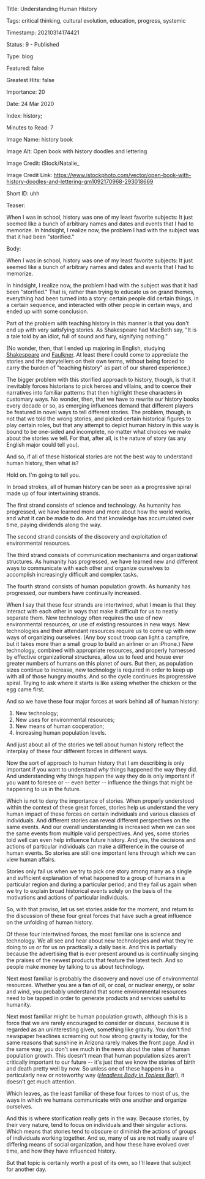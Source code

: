 Title:  Understanding Human History

Tags:   critical thinking, cultural evolution, education, progress, systemic

Timestamp: 20210314174421

Status: 9 - Published

Type:   blog

Featured: false

Greatest Hits: false

Importance: 20

Date:   24 Mar 2020

Index:  history; 

Minutes to Read: 7

Image Name: history book

Image Alt: Open book with history doodles and lettering

Image Credit: iStock/Natalie_

Image Credit Link: https://www.istockphoto.com/vector/open-book-with-history-doodles-and-lettering-gm1092170968-293018669

Short ID: uhh

Teaser:

When I was in school, history was one of my least favorite subjects: It just seemed like a bunch of arbitrary names and dates and events that I had to memorize. In hindsight, I realize now, the problem I had with the subject was that it had been "storified."


Body:

When I was in school, history was one of my least favorite subjects: It just seemed like a bunch of arbitrary names and dates and events that I had to memorize. 

In hindsight, I realize now, the problem I had with the subject was that it had been "storified." That is, rather than trying to educate us on grand themes, everything had been turned into a story: certain people did certain things, in a certain sequence, and interacted with other people in certain ways, and ended up with some conclusion. 

Part of the problem with teaching history in this manner is that you don't end up with very satisfying stories. As Shakespeare had MacBeth say, "It is a tale told by an idiot, full of sound and fury, signifying nothing."

(No wonder, then, that I ended up majoring in English, studying [Shakespeare][macbeth] and [Faulkner][]. At least there I could come to appreciate the stories and the storytellers on their own terms, without being forced to carry the burden of "teaching history" as part of our shared experience.) 

The bigger problem with this storified approach to history, though, is that it inevitably forces historians to pick heroes and villains, and to coerce their narratives into familiar patterns that then highlight these characters in customary ways. No wonder, then, that we have to rewrite our history books every decade or so, as emerging influences demand that different players be featured in novel ways to tell different stories. The problem, though, is not that we told the wrong stories, and picked certain historical figures to play certain roles, but that any attempt to depict human history in this way is bound to be one-sided and incomplete, no matter what choices we make about the stories we tell. For that, after all, is the nature of story (as any English major could tell you). 

And so, if all of these historical stories are not the best way to understand human history, then what is? 

Hold on. I'm going to tell you. 

In broad strokes, all of human history can be seen as a progressive spiral made up of four intertwining strands. 

The first strand consists of science and technology. As humanity has progressed, we have learned more and more about how the world works, and what it can be made to do. And that knowledge has accumulated over time, paying dividends along the way.  

The second strand consists of the discovery and exploitation of environmental resources.

The third strand consists of communication mechanisms and organizational structures. As humanity has progressed, we have learned new and different ways to communicate with each other and organize ourselves to accomplish increasingly difficult and complex tasks. 

The fourth strand consists of human population growth. As humanity has progressed, our numbers have continually increased. 

When I say that these four strands are intertwined, what I mean is that they interact with each other in ways that make it difficult for us to neatly separate them. New technology often requires the use of new environmental resources, or use of existing resources in new ways. New technologies and their attendant resources require us to come up with new ways of organizing ourselves. (Any boy scout troop can light a campfire, but it takes more than a small group to build an airliner or an iPhone.) New technology, combined with appropriate resources, and properly harnessed by effective organizational structures, allow us to feed and house ever greater numbers of humans on this planet of ours. But then, as population sizes continue to increase, new technology is required in order to keep up with all of those hungry mouths. And so the cycle continues its progressive spiral. Trying to ask where it starts is like asking whether the chicken or the egg came first. 

And so we have these four major forces at work behind all of human history:

1. New technology;
2. New uses for environmental resources;
2. New means of human cooperation; 
3. Increasing human population levels. 

And just about all of the stories we tell about human history reflect the interplay of these four different forces in different ways. 

Now the sort of approach to human history that I am describing is only important if you want to understand *why* things happened the way they did. And understanding why things happen the way they do is only important if you want to foresee or -- even better -- influence the things that might be happening to us in the future. 
 
Which is not to deny the importance of stories. When properly understood within the context of these great forces, stories help us understand the very human impact of these forces on certain individuals and various classes of individuals. And different stories can reveal different perspectives on the same events. And our overall understanding is increased when we can see the same events from multiple valid perspectives. And yes, some stories told well can even help influence future history. And yes, the decisions and actions of particular individuals can make a difference in the course of human events. So stories are still one important lens through which we can view human affairs. 

Stories only fail us when we try to pick one story among many as  a single and sufficient explanation of what happened to a group of humans in a particular region and during a particular period; and they fail us again when we try to explain broad historical events solely on the basis of the motivations and actions of particular individuals.  

So, with that proviso, let us set stories aside for the moment, and return to the discussion of these four great forces that have such a great influence on the unfolding of human history. 

Of these four intertwined forces, the most familiar one is science and technology. We all see and hear about new technologies and what they're doing to us or for us on practically a daily basis. And this is partially because the advertising that is ever present around us is continually singing the praises of the newest products that feature the latest tech. And so people make money by talking to us about technology. 

Next most familiar is probably the discovery and novel use of environmental resources. Whether you are a fan of oil, or coal, or nuclear energy, or solar and wind, you probably understand that some environmental resources need to be tapped in order to generate products and services useful to humanity. 

Next most familiar might be human population growth, although this is a force that we are rarely encouraged to consider or discuss, because it is regarded as an uninteresting given, something like gravity. You don't find newspaper headlines screaming out how strong gravity is today, for the same reasons that sunshine in Arizona rarely makes the front page. And in the same way, you don't see much in the news about the rates of human population growth. This doesn't mean that human population sizes aren't critically important to our future -- it's just that we know the stories of birth and death pretty well by now.  So unless one of these happens in a particularly new or noteworthy way (*[Headless Body In Topless Bar][headline]!*), it doesn't get much attention. 

Which leaves, as the least familiar of these four forces to most of us, the ways in which we humans communicate with one another and organize ourselves. 

And this is where storification really gets in the way. Because stories, by their very nature, tend to focus on individuals and their singular actions. Which means that stories tend to obscure or diminish the actions of groups of individuals working together. And so, many of us are not really aware of differing means of social organization, and how these have evolved over time, and how they have influenced history. 

But that topic is certainly worth a post of its own, so I'll leave that subject for another day. 

[faulkner]: https://en.wikipedia.org/wiki/The_Sound_and_the_Fury

[headline]: https://www.washingtonpost.com/national/tabloid-editor-behind-legendary-headline-headless-body-in-topless-bar-dies/2015/06/10/420ea3a4-0f80-11e5-a0dc-2b6f404ff5cf_story.html

[Macbeth]: https://www.poetryfoundation.org/poems/56964/speech-tomorrow-and-tomorrow-and-tomorrow
